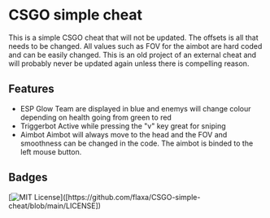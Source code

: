# CSGO simple cheat


This is a simple CSGO cheat that will not be updated. The offsets is all that needs to be changed. All values such as FOV for the aimbot are hard coded and can be easily changed. This is an old project of an external cheat and will probably never be updated again unless there is compelling reason.



## Features

- ESP Glow
Team are displayed in blue and enemys will change colour depending on health going from green to red
- Triggerbot
Active while pressing the "v" key great for sniping
- Aimbot
Aimbot will always move to the head and the FOV and smoothness can be changed in the code. The aimbot is binded to the left mouse button.


## Badges


[![MIT License](https://img.shields.io/apm/l/atomic-design-ui.svg?)]([https://github.com/flaxa/CSGO-simple-cheat/blob/main/LICENSE])
